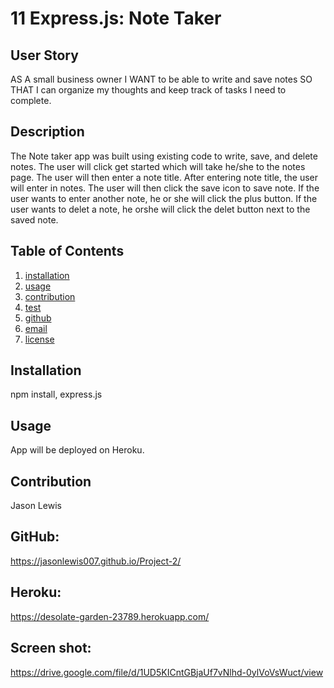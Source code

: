 # 11 Express.js: Note Taker


## User Story

AS A small business owner
I WANT to be able to write and save notes
SO THAT I can organize my thoughts and keep track of tasks I need to complete.
  
##  Description  
The Note taker app was built using existing code to write, save, and delete notes.   The user will click get started which will take he/she to the notes page.  The user will then enter a note title.  After entering note title, the user will enter in notes.  The user will then click the save icon to save note.  If the user wants to enter another note, he or she will click the plus button.  If the user wants to delet a note, he orshe will click the delet button next to the saved note.


## Table of Contents

  1. [installation](#installation)
  2. [usage](#usage)
  3. [contribution](#contribution)
  4. [test](#test)
  5. [github](#github)
  6. [email](#email)
  7. [license](#license)


## Installation
npm install, express.js
## Usage 
App will be deployed on Heroku. 
## Contribution
Jason Lewis
## GitHub: 
https://jasonlewis007.github.io/Project-2/
## Heroku: 
https://desolate-garden-23789.herokuapp.com/

## Screen shot:
https://drive.google.com/file/d/1UD5KICntGBjaUf7vNlhd-0ylVoVsWuct/view









